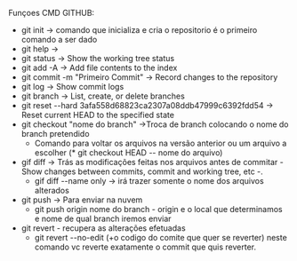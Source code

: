 Funçoes CMD GITHUB:

- git init -> comando que inicializa e cria o repositorio é o primeiro comando a ser dado
- git help ->
- git status -> Show the working tree status
- git add -A -> Add file contents to the index
- git commit -m "Primeiro Commit" ->  Record changes to the repository
- git log -> Show commit logs
- git branch -> List, create, or delete branches
- git reset --hard 3afa558d68823ca2307a08ddb47999c6392fdd54 -> Reset current HEAD to the specified state
- git checkout "nome do branch" ->Troca de branch colocando o nome do branch pretendido 
    * Comando para voltar os arquivos na versão anterior ou um arquivo a escolher (* git checkout HEAD -- nome do arquivo)
- gif diff -> Trás as modificações feitas nos arquivos antes de commitar - Show changes between commits, commit and working tree, etc -.
    * gif diff --name only -> irá trazer somente o nome dos arquivos alterados
- git push -> Para enviar na nuvem
    * git push origin nome do branch - origin e o local que determinamos e nome de qual branch iremos enviar
- git revert - recupera as alterações efetuadas
    * git revert --no-edit (+o codigo do comite que quer se reverter) neste comando vc reverte exatamente o commit que quis reverter.